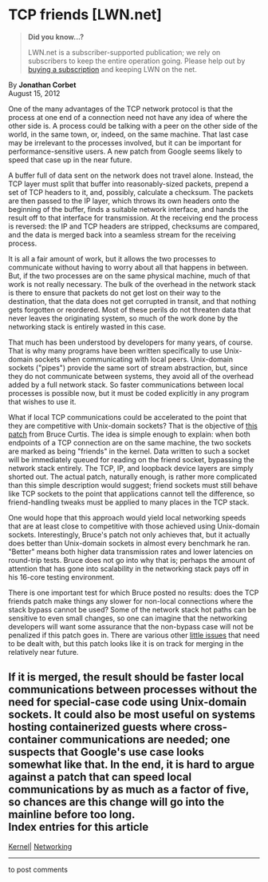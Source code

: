 # TCP friends [LWN.net]

> **Did you know...?**
> 
> LWN.net is a subscriber-supported publication; we rely on subscribers to keep the entire operation going. Please help out by [buying a subscription](/Promo/nst-nag4/subscribe) and keeping LWN on the net. 

By **Jonathan Corbet**  
August 15, 2012 

One of the many advantages of the TCP network protocol is that the process at one end of a connection need not have any idea of where the other side is. A process could be talking with a peer on the other side of the world, in the same town, or, indeed, on the same machine. That last case may be irrelevant to the processes involved, but it can be important for performance-sensitive users. A new patch from Google seems likely to speed that case up in the near future. 

A buffer full of data sent on the network does not travel alone. Instead, the TCP layer must split that buffer into reasonably-sized packets, prepend a set of TCP headers to it, and, possibly, calculate a checksum. The packets are then passed to the IP layer, which throws its own headers onto the beginning of the buffer, finds a suitable network interface, and hands the result off to that interface for transmission. At the receiving end the process is reversed: the IP and TCP headers are stripped, checksums are compared, and the data is merged back into a seamless stream for the receiving process. 

It is all a fair amount of work, but it allows the two processes to communicate without having to worry about all that happens in between. But, if the two processes are on the same physical machine, much of that work is not really necessary. The bulk of the overhead in the network stack is there to ensure that packets do not get lost on their way to the destination, that the data does not get corrupted in transit, and that nothing gets forgotten or reordered. Most of these perils do not threaten data that never leaves the originating system, so much of the work done by the networking stack is entirely wasted in this case. 

That much has been understood by developers for many years, of course. That is why many programs have been written specifically to use Unix-domain sockets when communicating with local peers. Unix-domain sockets ("pipes") provide the same sort of stream abstraction, but, since they do not communicate between systems, they avoid all of the overhead added by a full network stack. So faster communications between local processes is possible now, but it must be coded explicitly in any program that wishes to use it. 

What if local TCP communications could be accelerated to the point that they are competitive with Unix-domain sockets? That is the objective of [this patch](/Articles/511079/) from Bruce Curtis. The idea is simple enough to explain: when both endpoints of a TCP connection are on the same machine, the two sockets are marked as being "friends" in the kernel. Data written to such a socket will be immediately queued for reading on the friend socket, bypassing the network stack entirely. The TCP, IP, and loopback device layers are simply shorted out. The actual patch, naturally enough, is rather more complicated than this simple description would suggest; friend sockets must still behave like TCP sockets to the point that applications cannot tell the difference, so friend-handling tweaks must be applied to many places in the TCP stack. 

One would hope that this approach would yield local networking speeds that are at least close to competitive with those achieved using Unix-domain sockets. Interestingly, Bruce's patch not only achieves that, but it actually does better than Unix-domain sockets in almost every benchmark he ran. "Better" means both higher data transmission rates and lower latencies on round-trip tests. Bruce does not go into why that is; perhaps the amount of attention that has gone into scalability in the networking stack pays off in his 16-core testing environment. 

There is one important test for which Bruce posted no results: does the TCP friends patch make things any slower for non-local connections where the stack bypass cannot be used? Some of the network stack hot paths can be sensitive to even small changes, so one can imagine that the networking developers will want some assurance that the non-bypass case will not be penalized if this patch goes in. There are various other [little issues](/Articles/511403/) that need to be dealt with, but this patch looks like it is on track for merging in the relatively near future. 

If it is merged, the result should be faster local communications between processes without the need for special-case code using Unix-domain sockets. It could also be most useful on systems hosting containerized guests where cross-container communications are needed; one suspects that Google's use case looks somewhat like that. In the end, it is hard to argue against a patch that can speed local communications by as much as a factor of five, so chances are this change will go into the mainline before too long.  
Index entries for this article  
---  
[Kernel](/Kernel/Index)| [Networking](/Kernel/Index#Networking)  
  


* * *

to post comments 
